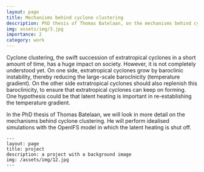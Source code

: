 ```yaml
---
layout: page
title: Mechanisms behind cyclone clustering
description: PhD thesis of Thomas Batelaan, on the mechanisms behind cyclone clustering. 
img: assets/img/3.jpg
importance: 2
category: work
---
```


Cyclone clustering, the swift succession of extratropical cyclones in a short amount of time, has a huge impact on society. However, it is not completely understood yet. On one side, extratropical cyclones grow by baroclinic instability, thereby reducing the large-scale baroclnicity (temperature gradient). On the other side extratropical cyclones should also replenish this baroclinicity, to ensure that extratropical cyclones can keep on forming. One hypothesis could be that latent heating is important in re-establishing the temperature gradient. 

In the PhD thesis of Thomas Batelaan, we will look in more detail on the mechanisms behind cyclone clustering. He will perform idealised simulations with the OpenIFS model in which the latent heating is shut off. 

    ---
    layout: page
    title: project
    description: a project with a background image
    img: /assets/img/12.jpg
    ---
